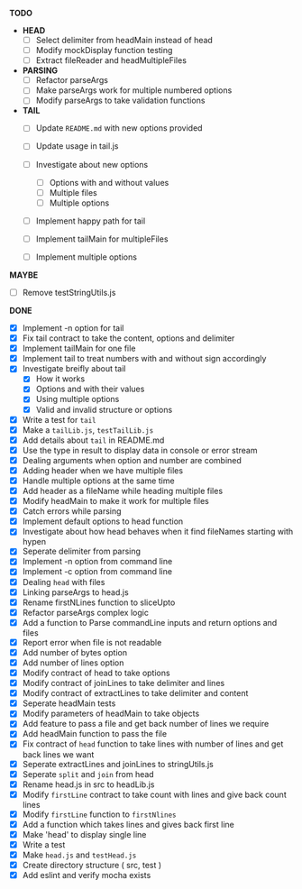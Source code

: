 **TODO**
- **HEAD**
  - [ ] Select delimiter from headMain instead of head
  - [ ] Modify mockDisplay function testing
  - [ ] Extract fileReader and headMultipleFiles

- **PARSING**
  - [ ] Refactor parseArgs
  - [ ] Make parseArgs work for multiple numbered options
  - [ ] Modify parseArgs to take validation functions

- **TAIL**
  - [ ] Update `README.md` with new options provided
  - [ ] Update usage in tail.js
  - [ ] Investigate about new options
    - [ ] Options with and without values
    - [ ] Multiple files
    - [ ] Multiple options
  - [ ] Implement happy path for tail
  - [ ] Implement tailMain for multipleFiles
  - [ ] Implement multiple options


**MAYBE**
- [ ] Remove testStringUtils.js

**DONE**

- [x] Implement -n option for tail
- [x] Fix tail contract to take the content, options and delimiter
- [x] Implement tailMain for one file
- [x] Implement tail to treat numbers with and without sign accordingly
- [x] Investigate breifly about tail
  - [x] How it works
  - [x] Options and with their values
  - [x] Using multiple options
  - [x] Valid and invalid structure or options
- [x] Write a test for `tail`
- [x] Make a `tailLib.js`, `testTailLib.js`
- [x] Add details about `tail` in README.md
- [x] Use the type in result to display data in console or error stream
- [x] Dealing arguments when option and number are combined 
- [x] Adding header when we have multiple files
- [x] Handle multiple options at the same time
- [x] Add header as a fileName while heading multiple files
- [x] Modify headMain to make it work for multiple files
- [x] Catch errors while parsing
- [x] Implement default options to head function
- [x] Investigate about how head behaves when it find fileNames starting with hypen
- [x] Seperate delimiter from parsing
- [x] Implement -n option from command line
- [x] Implement -c option from command line
- [x] Dealing `head` with files
- [x] Linking parseArgs to head.js
- [x] Rename firstNLines function to sliceUpto
- [x] Refactor parseArgs complex logic
- [x] Add a function to Parse commandLine inputs and return options and files
- [x] Report error when file is not readable
- [x] Add number of bytes option
- [x] Add number of lines option
- [x] Modify contract of head to take options
- [x] Modify contract of joinLines to take delimiter and lines
- [x] Modify contract of extractLines to take delimiter and content
- [x] Seperate headMain tests
- [x] Modify parameters of headMain to take objects
- [x] Add feature to pass a file and get back number of lines we require
- [x] Add headMain function to pass the file
- [x] Fix contract of `head` function to take lines with number of lines and get
 back lines we want
- [x] Seperate extractLines and joinLines to stringUtils.js
- [x] Seperate `split` and `join` from head
- [x] Rename head.js in src to headLib.js
- [x] Modify `firstLine` contract to take count with lines and give back count lines
- [x] Modify `firstLine` function to `firstNlines` 
- [x] Add a function which takes lines and gives back first line
- [x] Make 'head' to display single line
- [x] Write a test
- [x] Make `head.js` and `testHead.js` 
- [x] Create directory structure ( src, test )
- [x] Add eslint and verify mocha exists
